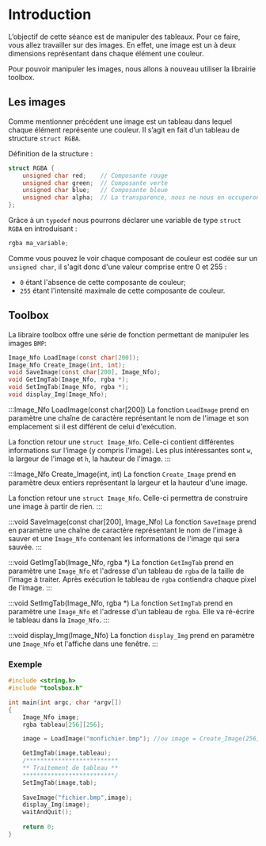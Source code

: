 # Introduction

L’objectif de cette séance est de manipuler des tableaux. Pour ce faire, vous allez travailler sur des images. En effet, une image est un  à deux dimensions représentant dans chaque élément une couleur.

Pour pouvoir manipuler les images, nous allons à nouveau utiliser la librairie toolbox.

## Les images

Comme mentionner précédent une image est un tableau dans lequel chaque élément représente une couleur.
Il s’agit en fait d’un tableau de structure  `struct RGBA`.

Définition de la structure : 
```c
struct RGBA {
    unsigned char red;    // Composante rouge
    unsigned char green;  // Composante verte
    unsigned char blue;   // Composante bleue
    unsigned char alpha;  // La transparence, nous ne nous en occuperont pas
};
```
Grâce à un `typedef` nous pourrons déclarer une variable de type `struct RGBA` en introduisant :
```c
rgba ma_variable;
```

Comme vous pouvez le voir chaque composant de couleur est codée sur un `unsigned char`, il s'agit donc d'une valeur comprise entre 0 et 255 :
- `0` étant l'absence de cette composante de couleur;
- `255` étant l'intensité maximale de cette composante de couleur.

## Toolbox

La libraire toolbox offre une série de fonction permettant de manipuler les images `BMP`:
```c
Image_Nfo LoadImage(const char[200]);
Image_Nfo Create_Image(int, int);
void SaveImage(const char[200], Image_Nfo);
void GetImgTab(Image_Nfo, rgba *);
void SetImgTab(Image_Nfo, rgba *);
void display_Img(Image_Nfo);
```

:::Image_Nfo LoadImage(const char[200])
La fonction `LoadImage` prend en paramètre une chaîne de caractère représentant le nom de l'image et son emplacement si il est différent de celui d'exécution.

La fonction retour une `struct Image_Nfo`. Celle-ci contient différentes informations sur l'image (y compris l'image). Les plus intéressantes sont `w`, la largeur de l'image et `h`, la hauteur de l'image.
:::

:::Image_Nfo Create_Image(int, int)
La fonction `Create_Image` prend en paramètre deux entiers représentant la largeur et la hauteur d'une image.

La fonction retour une `struct Image_Nfo`. Celle-ci permettra de construire une image à partir de rien.
:::

:::void SaveImage(const char[200], Image_Nfo)
La fonction `SaveImage` prend en paramètre une chaîne de caractère représentant le nom de l'image à sauver et une `Image_Nfo` contenant les informations de l'image qui sera sauvée.
:::

:::void GetImgTab(Image_Nfo, rgba *)
La fonction `GetImgTab` prend en paramètre une `Image_Nfo` et l'adresse d'un tableau de `rgba` de la taille de l'image à traiter. Après exécution le tableau de `rgba` contiendra chaque pixel de l'image.
:::

:::void SetImgTab(Image_Nfo, rgba *)
La fonction `SetImgTab` prend en paramètre une `Image_Nfo` et l'adresse d'un tableau de `rgba`. Elle va ré-écrire le tableau dans la `Image_Nfo`.
:::

:::void display_Img(Image_Nfo)
La fonction `display_Img` prend en paramètre une `Image_Nfo` et l'affiche dans une fenêtre.
:::

### Exemple

```c
#include <string.h>
#include "toolsbox.h"

int main(int argc, char *argv[])
{
    Image_Nfo image;
    rgba tableau[256][256];

    image = LoadImage("monfichier.bmp"); //ou image = Create_Image(256,256);

	GetImgTab(image,tableau);
	/**************************
	** Traitement de tableau **
	**************************/
	SetImgTab(image,tab);
	
	SaveImage("fichier.bmp",image);
	display_Img(image);
	waitAndQuit();
	
	return 0;
}
```